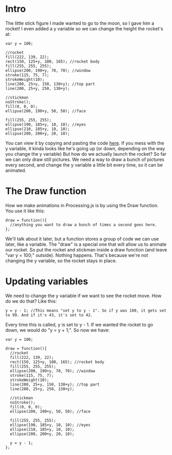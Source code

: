 # Intro
The little stick figure I made wanted to go to the moon, so I gave him a rocket!
I even added a y variable so we can change the height the rocket's at:
```
var y = 100;

//rocket
fill(222, 139, 22);
rect(150, 125+y, 100, 165); //rocket body
fill(255, 255, 255);
ellipse(200, 190+y, 70, 70); //window
stroke(115, 75, 7);
strokeWeight(10);
line(200, 25+y, 150, 130+y); //top part
line(200, 25+y, 250, 130+y);

//stickman
noStroke();
fill(0, 0, 0);
ellipse(200, 190+y, 50, 50); //face

fill(255, 255, 255);
ellipse(190, 185+y, 10, 10); //eyes
ellipse(210, 185+y, 10, 10);
ellipse(200, 200+y, 20, 10);
```
You can view it by copying and pasting the code [here](https://vxsacademy.org/computer-programming/new/pjs).
If you mess with the y variable, it kinda looks like he's going up (or down, depending on the way you change
the y variable) But how do we actually launch the rocket? So far we can only draw still pictures. We need a
way to draw a bunch of pictures every second, and change the y variable a little bit every time, so it can
be animated.

# The Draw function
How we make animations in Processing.js is by using the Draw function. You use it like this:
```
draw = function(){
  //anything you want to draw a bunch of times a second goes here.
};
```
We'll talk about it later, but a function stores a group of code we can use later, like a variable. The "draw"
is a special one that will allow us to animate our rocket. So put the rocket and stickman inside a draw function
(and leave "var y = 100;" outside). Nothing happens. That's because we're not changing the y variable, so the
rocket stays in place.

# Updating variables
We need to change the y variable if we want to see the rocket move. How do we do that? Like this:
```
y = y - 1; //This means "set y to y - 1". So if y was 100, it gets set to 99. And if it's 43, it's set to 42.
```
Every time this is called, y is set to y - 1. If we wanted the rocket to go down, we would do "y = y + 1;".
So now we have:
```
var y = 100;

draw = function(){
  //rocket
  fill(222, 139, 22);
  rect(150, 125+y, 100, 165); //rocket body
  fill(255, 255, 255);
  ellipse(200, 190+y, 70, 70); //window
  stroke(115, 75, 7);
  strokeWeight(10);
  line(200, 25+y, 150, 130+y); //top part
  line(200, 25+y, 250, 130+y);
  
  //stickman
  noStroke();
  fill(0, 0, 0);
  ellipse(200, 190+y, 50, 50); //face
  
  fill(255, 255, 255);
  ellipse(190, 185+y, 10, 10); //eyes
  ellipse(210, 185+y, 10, 10);
  ellipse(200, 200+y, 20, 10);

  y = y - 1;
};
```
